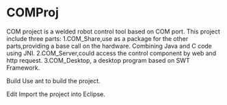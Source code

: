 COMProj
=======
COM project is a welded robot control tool based on COM port. This project include three parts: 
1.COM_Share,use as a package for the other parts,providing a base call on the hardware. Combining Java and C code using JNI.
2.COM_Server,could access the control component by web and http request.
3.COM_Desktop, a desktop program based on SWT Framework.

Build
Use ant to build the project.

Edit
Import the project into Eclipse.